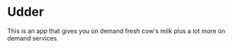# Udder

This is an app that gives you on demand fresh cow's milk plus a lot more on demand services.
